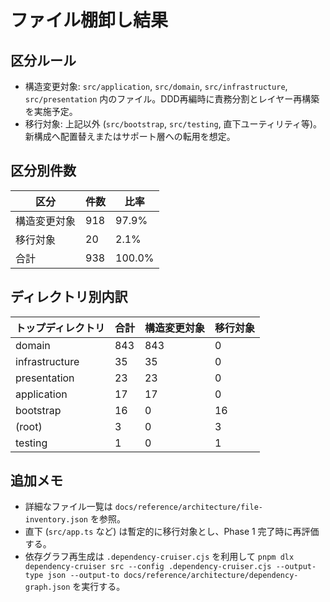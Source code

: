 # ファイル棚卸し結果

## 区分ルール

- 構造変更対象: `src/application`, `src/domain`, `src/infrastructure`, `src/presentation` 内のファイル。DDD再編時に責務分割とレイヤー再構築を実施予定。
- 移行対象: 上記以外 (`src/bootstrap`, `src/testing`, 直下ユーティリティ等)。新構成へ配置替えまたはサポート層への転用を想定。

## 区分別件数

| 区分         | 件数 | 比率   |
| ------------ | ---- | ------ |
| 構造変更対象 | 918  | 97.9%  |
| 移行対象     | 20   | 2.1%   |
| 合計         | 938  | 100.0% |

## ディレクトリ別内訳

| トップディレクトリ | 合計 | 構造変更対象 | 移行対象 |
| ------------------ | ---- | ------------ | -------- |
| domain             | 843  | 843          | 0        |
| infrastructure     | 35   | 35           | 0        |
| presentation       | 23   | 23           | 0        |
| application        | 17   | 17           | 0        |
| bootstrap          | 16   | 0            | 16       |
| (root)             | 3    | 0            | 3        |
| testing            | 1    | 0            | 1        |

## 追加メモ

- 詳細なファイル一覧は `docs/reference/architecture/file-inventory.json` を参照。
- 直下 (`src/app.ts` など) は暫定的に移行対象とし、Phase 1 完了時に再評価する。
- 依存グラフ再生成は `.dependency-cruiser.cjs` を利用して `pnpm dlx dependency-cruiser src --config .dependency-cruiser.cjs --output-type json --output-to docs/reference/architecture/dependency-graph.json` を実行する。

